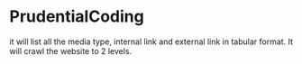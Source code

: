 # PrudentialCoding
it will list all the media type, internal link and external link in tabular format. It will crawl the website to 2 levels.
